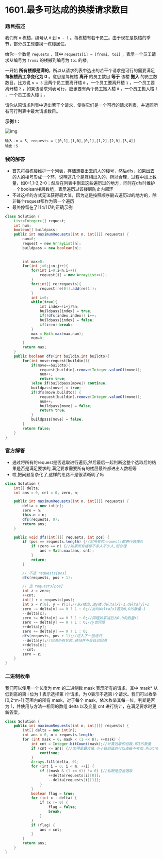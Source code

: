 # 1601.最多可达成的换楼请求数目

### 题目描述

我们有 `n` 栋楼，编号从 `0` 到 `n - 1` 。每栋楼有若干员工。由于现在是换楼的季节，部分员工想要换一栋楼居住。

给你一个数组 `requests` ，其中 `requests[i] = [fromi, toi]` ，表示一个员工请求从编号为 `fromi` 的楼搬到编号为 `toi` 的楼。

一开始 **所有楼都是满的**，所以从请求列表中选出的若干个请求是可行的需要满足 **每栋楼员工净变化为 0** 。意思是每栋楼 **离开** 的员工数目 **等于** 该楼 **搬入** 的员工数数目。比方说 `n = 3` 且两个员工要离开楼 `0` ，一个员工要离开楼 `1` ，一个员工要离开楼 `2` ，如果该请求列表可行，应该要有两个员工搬入楼 `0` ，一个员工搬入楼 `1` ，一个员工搬入楼 `2` 。

请你从原请求列表中选出若干个请求，使得它们是一个可行的请求列表，并返回所有可行列表中最大请求数目。

**示例 1：**

![img](https://assets.leetcode-cn.com/aliyun-lc-upload/uploads/2020/09/26/move1.jpg)

```
输入：n = 5, requests = [[0,1],[1,0],[0,1],[1,2],[2,0],[3,4]]
输出：5
```

### 我的解答

- 首先将每栋楼维护一个列表，存储想要出去的人的楼号，然后dfs，如果出去的人的楼号形成一个环，说明这几个是互相出入的，所以合理，过程中加上数量，如0-1,1-2,2-0；然后在列表中删去这些遍历过的地方，同时在dfs时维护一个boolean楼层数组，表示遍历过该楼层防止内部环
- 不过这样的方式无法获得最大值，因为这是按照顺序删去遍历过的地方的，除非每个request都作为第一个遍历
- 最终停留在了114/117的正确示例

```java
class Solution {
    List<Integer>[] request;
    int num;
    boolean[] buildpass;
    public int maximumRequests(int n, int[][] requests) {
        num=0;
        request = new ArrayList[n];
        buildpass = new boolean[n];
        
        
        int max=0;
        for(int j=0;j<n;j++){
            for(int i=0;i<n;i++){
                request[i] = new ArrayList<>();
            }
            for(int[] re:requests){
                request[re[0]].add(re[1]);
            }
            int i=0;
            while(true){
                int index=(i+j)%n;
                buildpass[index] = true;
                if(!dfs(index,index)) i++;
                buildpass[index] = false;
                if(i==n) break;
            }
            max = Math.max(max,num);
            num=0;
        }
        return max;
    }
    public boolean dfs(int buildin,int buildto){
        for(int move:request[buildin]){
            if(move==buildto){
                request[buildin].remove(Integer.valueOf(move));
                num++;
                return true;
            }else if(buildpass[move]) continue;
            buildpass[move] = true;
            if(dfs(move,buildto)) {
                request[buildin].remove(Integer.valueOf(move));
                num++;
                buildpass[move] = false;
                return true;
            }
            buildpass[move] = false;
        }
        return false;
    }
}
```

### 官方解答

- 通过将所有的request是否选取进行遍历,然后最后一起判断这整个选取后的结果是否是满足要求的,满足要求需要所有的楼层最终都进出人数相等
- 哎,把问题复杂化了,这样的思路不是很清晰明了吗

```java
class Solution {
    int[] delta;
    int ans = 0, cnt = 0, zero, n;

    public int maximumRequests(int n, int[][] requests) {
        delta = new int[n];
        zero = n;
        this.n = n;
        dfs(requests, 0);
        return ans;
    }

    public void dfs(int[][] requests, int pos) {
        if (pos == requests.length) {//对所有的requests都进行选择后
            if (zero == n) {//如果所有楼都不多人不少人,则合理
                ans = Math.max(ans, cnt);
            }
            return;
        }

        // 不选 requests[pos]
        dfs(requests, pos + 1);

        // 选 requests[pos]
        int z = zero;
        ++cnt;
        int[] r = requests[pos];
        int x = r[0], y = r[1];//从x楼出,进y楼,delta[x]-1,delta[y]+1
        zero -= delta[x] == 0 ? 1 : 0;//此时delta[x]若为0,0的数量-1
        --delta[x];
        zero += delta[x] == 0 ? 1 : 0;//同理如果减后为0,0的数量+1
        zero -= delta[y] == 0 ? 1 : 0;//y也同理
        ++delta[y];
        zero += delta[y] == 0 ? 1 : 0;
        dfs(requests, pos + 1);//进入下一层递归
        --delta[y];//回溯所有状态,递归并不会自动回溯
        ++delta[x];
        --cnt;
        zero = z;
    }
}
```

### 二进制枚举

我们可以使用一个长度为 m*m* 的二进制数 mask 表示所有的请求，其中 mask* 从低到高的第 i 位为 1 表示选择第 i个请求，为 0表示不选第 i个请求。我们可以枚举 [0,2^m-1] 范围内的所有 mask，对于每个 mask，依次枚举其每一位，判断是否为 1，并使用与方法一相同的数组 delta 以及变量 cnt 进行统计，在满足要求时更新答案。

```java
class Solution {
    public int maximumRequests(int n, int[][] requests) {
        int[] delta = new int[n];
        int ans = 0, m = requests.length;
        for (int mask = 0; mask < (1 << m); ++mask) {
            int cnt = Integer.bitCount(mask);//计算选取的总数,即1的数量
            if (cnt <= ans) {//求得是最大值,小于目前值的可以直接不考虑,所以cnt一定是大于ans的,后面直接赋值即可,无须比较
                continue;
            }
            Arrays.fill(delta, 0);
            for (int i = 0; i < m; ++i) {
                if ((mask & (1 << i)) != 0) {//判断是否被选取
                    ++delta[requests[i][0]];
                    --delta[requests[i][1]];
                }
            }
            boolean flag = true;
            for (int x : delta) {
                if (x != 0) {
                    flag = false;
                    break;
                }
            }
            if (flag) {
                ans = cnt;
            }
        }
        return ans;
    }
}
```

